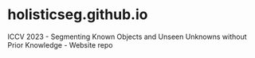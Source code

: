 # holisticseg.github.io
ICCV 2023 - Segmenting Known Objects and Unseen Unknowns without Prior Knowledge - Website repo
